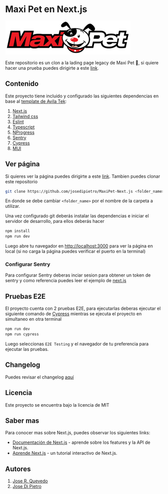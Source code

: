 # Maxi Pet en Next.js

![MaxiPet Logo](public/maxipet-logo.png)

Este repositorio es un clon a la lading page legacy de Maxi Pet 🐾, si quiere hacer una prueba puedes dirigirte a este [link](https://maxi-pet-next-js.vercel.app/).

## Contenido

Este proyecto tiene incluido y configurado las siguientes dependencias en base al [template de Avila Tek](https://github.com/avila-Tek/next-template):

1. [Next.js](https://nextjs.org/)
2. [Tailwind css](https://tailwindcss.com/)
3. [Eslint](https://eslint.org/)
4. [Typescript](https://typescriptlang.org/)
5. [NProgress](https://ricostacruz.com/nprogress/)
6. [Sentry](https://sentry.io/)
7. [Cypress](https://www.cypress.io/)
8. [MUI](https://mui.com/)

## Ver página

Si quieres ver la página puedes dirigirte a este [link](https://maxi-pet-next-js.vercel.app/). Tambien puedes clonar este repositorio

```bash
git clone https://github.com/josedipietro/MaxiPet-Next.js <folder_name>
```

En donde se debe cambiar `<folder_name>` por el nombre de la carpeta a utilizar.

Una vez configurado git deberás instalar las dependencias e iniciar el servidor de desarrollo, para ellos deberás hacer

```bash
npm install
npm run dev
```

Luego abre tu navegador en [http://localhost:3000](http://localhost:3000) para ver la página en local (si no carga la página puedes verificar el puerto en la terminal)

### Configurar Sentry

Para configurar Sentry deberas inciar sesion para obtener un token de sentry y como referencia puedes leer el ejemplo de [next.js](https://github.com/vercel/next.js/tree/canary/examples/with-sentry)

## Pruebas E2E

El proyecto cuenta con 2 pruebas E2E, para ejecutarlas deberas ejecutar el siguiente comando de [Cypress](https://www.cypress.io/) mientras se ejecuta el proyecto en simultaneo en otra terminal

```bash
npm run dev
npm run cypress
```

Luego seleccionas `E2E Testing` y el navegador de tu preferencia para ejecutar las pruebas.

## Changelog

Puedes revisar el changelog [aquí](/CHANGELOG.md)

## Licencia

Este proyecto se encuentra bajo la licencia de MIT

## Saber mas

Para conocer mas sobre Next.js, puedes observar los siguientes links:

- [Documentación de Next.js](https://nextjs.org/docs) - aprende sobre los features y la API de Next.js.
- [Aprende Next.js](https://nextjs.org/learn) - un tutorial interactivo de Next.js.

## Autores

1. [Jose R. Quevedo](https://github.com/zoomelectrico)
2. [Jose Di Pietro](https://github.com/josedipietro)
